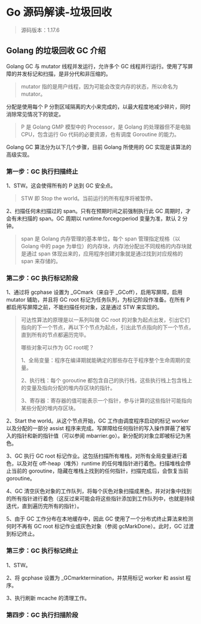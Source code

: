 # Go 源码解读-垃圾回收

> 源码版本：1.17.6

## Golang 的垃圾回收 GC 介绍

Golang GC 与 mutator 线程并发运行，允许多个 GC 线程并行运行。使用了写屏障的并发标记和扫描，是非分代和非压缩的。

> mutator 指的是用户线程，因为可能会改变内存的状态，所以命名为 mutator。

分配是使用每个 P 分割区域隔离的大小来完成的，以最大程度地减少碎片，同时消除常见情况下的锁定。

> P 是 Golang GMP 模型中的 Processor，是 Golang 的处理器但不是电脑 CPU，包含运行 Go 代码的必要资源，也有调度 Goroutine 的能力。

Golang GC 算法分为以下几个步骤，目前 Golang 所使用的 GC 实现是该算法的高级实现。

### 第一步：GC 执行扫描终止

1、STW。这会使得所有的 P 达到 GC 安全点。 

> STW 即 Stop the world。当前运行的所有程序将被暂停。

2、扫描任何未扫描过的 span。只有在预期时间之前强制执行此 GC 周期时，才会有未扫描的 span。GC 周期以 runtime.forcegcperiod 变量为准，默认 2 分钟。

> span 是 Golang 内存管理的基本单位，每个 span 管理指定规格（以 Golang 中的 page 为单位）的内存块，内存池分配出不同规格的内存块就是通过 span 体现出来的，应用程序创建对象就是通过找到对应规格的 span 来存储的。

### 第二步：GC 执行标记阶段

1、通过将 gcphase 设置为 _GCmark（来自于 _GCoff），启用写屏障，启用 mutator 辅助，并且将 GC root 标记为任务队列，为标记阶段作准备。在所有 P 都启用写屏障之前，不能扫描任何对象，这是通过 STW 来实现的。 

> 可达性算法的原理是以一系列叫做 GC root 的对象为起点出发，引出它们指向的下一个节点，再以下个节点为起点，引出此节点指向的下一个节点，直到所有的节点都遍历完毕。
> 
> 哪些对象可以作为 GC root呢？
> 
> 1、全局变量：程序在编译期就能确定的那些存在于程序整个生命周期的变量。
> 
> 2、执行栈：每个 goroutine 都包含自己的执行栈，这些执行栈上包含栈上的变量及指向分配的堆内存区块的指针。
> 
> 3、寄存器：寄存器的值可能表示一个指针，参与计算的这些指针可能指向某些分配的堆内存区块。

2、Start the world。从这个节点开始，GC 工作由调度程序启动的标记 worker 以及分配的一部分 assist 程序来完成。写屏障给任何指针的写入操作屏蔽了被写入的指针和新的指针值（可以参阅 mbarrier.go）。新分配的对象立即被标记为黑色。 

3、GC 执行 GC root 标记作业。这包括扫描所有堆栈，对所有全局变量进行着色，以及对在 off-heap（堆外）runtime 的任何堆指针进行着色。扫描堆栈会停止当前的 goroutine，隐藏在堆栈上找到的任何指针，扫描完成后，会恢复当前 goroutine。 

4、GC 清空灰色对象的工作队列，将每个灰色对象扫描成黑色，并对对象中找到的所有指针进行着色（这反过来可能会将这些指针添加到工作队列中，也就是持续迭代，直到遍历完所有的指针）。

5、由于 GC 工作分布在本地缓存中，因此 GC 使用了一个分布式终止算法来检测何时不再有 GC root 标记作业或灰色对象（参阅 gcMarkDone）。此时，GC 过渡到标记终止。

### 第三步：GC 执行标记终止

1、STW。

2、将 gcphase 设置为 _GCmarktermination，并禁用标记 worker 和 assist 程序。

3、执行刷新 mcache 的清理工作。

### 第四步：GC 执行扫描阶段

